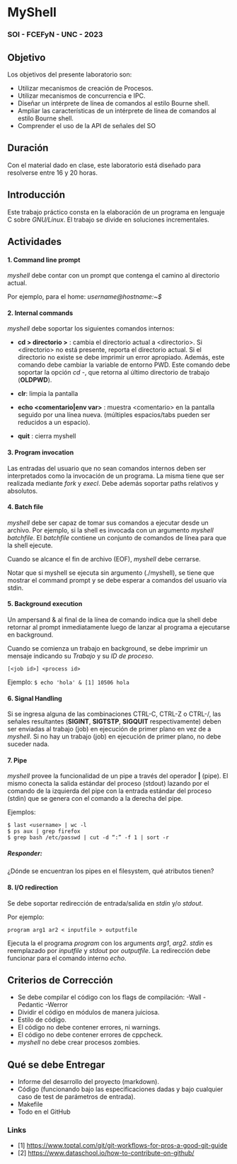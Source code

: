 # MyShell
### SOI - FCEFyN - UNC - 2023


## Objetivo
Los objetivos del presente laboratorio son:
- Utilizar mecanismos de creación de Procesos.
- Utilizar mecanismos de concurrencia e IPC.
- Diseñar un intérprete de línea de comandos al estilo Bourne shell.
- Ampliar las características de un intérprete de línea de comandos al estilo Bourne shell.
- Comprender el uso de la API de señales del SO

## Duración
Con el material dado en clase, este laboratorio está diseñado para resolverse entre 16 y 20 horas.


## Introducción
Este trabajo práctico consta en la elaboración de un programa en lenguaje C sobre _GNU/Linux_. El trabajo se divide en soluciones incrementales.


## Actividades
#### 1. Command line prompt
_myshell_ debe contar con un prompt que contenga el camino al directorio actual.

Por ejemplo, para el home: _username@hostname:~$_


#### 2. Internal commands
_myshell_ debe soportar los siguientes comandos internos:

- __cd \> directorio \>__ : cambia el directorio actual a \<directorio\>. Si \<directorio\> no está presente, reporta el directorio actual. Si el directorio no existe se debe imprimir un error apropiado. Además, este comando debe cambiar la variable de entorno PWD. 
Este comando debe soportar la opción *cd -*, que retorna al último directorio de trabajo (__OLDPWD__).

- __clr__: limpia la pantalla

- __echo \<comentario\|env var\>__ : muestra \<comentario\> en la pantalla seguido por una línea nueva. (múltiples espacios\/tabs pueden ser reducidos a un espacio).

- __quit__ : cierra myshell

#### 3. Program invocation
Las entradas del usuario que no sean comandos internos deben ser interpretados como la invocación de un programa. La misma tiene que ser realizada mediante _fork_ y _execl_. Debe además soportar paths relativos y absolutos.


#### 4. Batch file
_myshell_ debe ser capaz de tomar sus comandos a ejecutar desde un archivo. Por ejemplo, si la shell es invocada con un argumento _myshell batchfile_. El _batchfile_ contiene un conjunto de comandos de línea para que la shell ejecute. 

Cuando se alcance el fin de archivo (EOF), _myshell_ debe cerrarse.

Notar que si myshell se ejecuta sin argumento (.\/myshell), se tiene que mostrar el command prompt y se debe esperar a comandos del usuario vía stdin.

#### 5. Background execution
Un ampersand & al final de la línea de comando indica que la shell debe retornar al prompt inmediatamente luego de lanzar al programa a ejecutarse en background.

Cuando se comienza un trabajo en background, se debe imprimir un mensaje indicando su _Trabajo_ y su _ID de proceso_.

`[<job id>] <process id>`

Ejemplo:
`$ echo 'hola' & [1] 10506 hola`

#### 6. Signal Handling
Si se ingresa alguna de las combinaciones CTRL-C, CTRL-Z o CTRL-/\, las señales resultantes (**SIGINT**, **SIGTSTP**, **SIGQUIT** respectivamente) deben ser enviadas al trabajo (job) en ejecución de primer plano en vez de a _myshell_. Si no hay un trabajo (job) en ejecución de primer plano, no debe suceder nada.

#### 7. Pipe
_myshell_ provee la funcionalidad de un pipe a través del operador **|** (pipe). El mismo conecta la salida estándar del proceso (stdout) lazando por el comando de la izquierda del pipe con la entrada estándar del proceso (stdin) que se genera con el comando a la derecha del pipe.

Ejemplos:
```
$ last <username> | wc -l
$ ps aux | grep firefox
$ grep bash /etc/passwd | cut -d “:” -f 1 | sort -r
```
##### Responder:
¿Dónde se encuentran los pipes en el filesystem, qué atributos tienen?


#### 8. I/O redirection 
Se debe soportar redirección de entrada/salida en _stdin_ y/o _stdout_. 

Por ejemplo:
```
program arg1 ar2 < inputfile > outputfile
```

Ejecuta la el programa _program_ con los arguments _arg1_, _arg2_. _stdin_ es reemplazado por _inputfile_ y _stdout_ por _outputfile_.
La redirección debe funcionar para el comando interno _echo_.


## Criterios de Corrección
- Se debe compilar el código con los flags de compilación: -Wall -Pedantic -Werror 
- Dividir el código en módulos de manera juiciosa.
- Estilo de código.
- El código no debe contener errores, ni warnings.
- El código no debe contener errores de cppcheck.
- _myshell_ no debe crear procesos zombies.

## Qué se debe Entregar
- Informe del desarrollo del proyecto (markdown).
- Código (funcionando bajo las especificaciones dadas y bajo cualquier caso de test de parámetros de entrada).
- Makefile
- Todo en el GitHub


### Links
- [1] https://www.toptal.com/git/git-workflows-for-pros-a-good-git-guide
- [2] https://www.dataschool.io/how-to-contribute-on-github/
